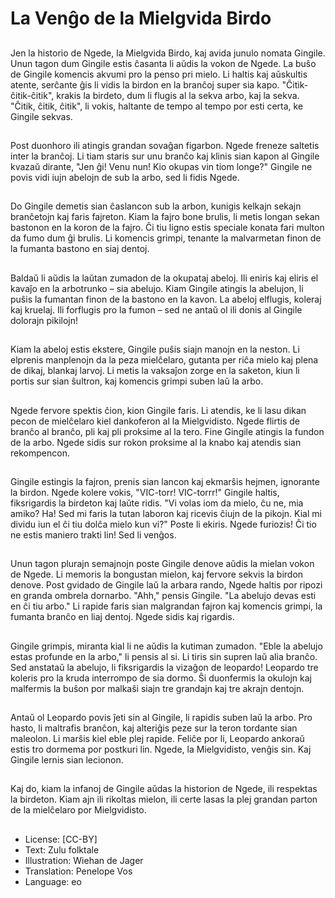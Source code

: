 # La Venĝo de la Mielgvida Birdo

##
Jen la historio de Ngede, la Mielgvida Birdo, kaj avida junulo nomata Gingile. Unun tagon dum Gingile estis ĉasanta li aŭdis la vokon de Ngede. La buŝo de Gingile komencis akvumi pro la penso pri mielo. Li haltis kaj aŭskultis atente, serĉante ĝis li vidis la birdon en la branĉoj super sia kapo. "Ĉitik-ĉitik-ĉitik", krakis la birdeto, dum li flugis al la sekva arbo, kaj la sekva. "Ĉitik, ĉitik, ĉitik", li vokis, haltante de tempo al tempo por esti certa, ke Gingile sekvas.

##
Post duonhoro ili atingis grandan sovaĝan figarbon. Ngede freneze saltetis inter la branĉoj. Li tiam staris sur unu branĉo kaj klinis sian kapon al Gingile kvazaŭ dirante, "Jen ĝi! Venu nun! Kio okupas vin tiom longe?" Gingile ne povis vidi iujn abelojn de sub la arbo, sed li fidis Ngede.

##
Do Gingile demetis sian ĉaslancon sub la arbon, kunigis kelkajn sekajn branĉetojn kaj faris fajreton. Kiam la fajro bone brulis, li metis longan sekan bastonon en la koron de la fajro. Ĉi tiu ligno estis speciale konata fari multon da fumo dum ĝi brulis. Li komencis grimpi, tenante la malvarmetan finon de la fumanta bastono en siaj dentoj.

##
Baldaŭ li aŭdis la laŭtan zumadon de la okupataj abeloj. Ili eniris kaj eliris el kavaĵo en la arbotrunko – sia abelujo. Kiam Gingile atingis la abelujon, li puŝis la fumantan finon de la bastono en la kavon. La abeloj elflugis, koleraj kaj kruelaj. Ili forflugis pro la fumon – sed ne antaŭ ol ili donis al Gingile dolorajn pikilojn!

##
Kiam la abeloj estis ekstere, Gingile puŝis siajn manojn en la neston. Li elprenis manplenojn da la peza mielĉelaro, gutanta per riĉa mielo kaj plena de dikaj, blankaj larvoj. Li metis la vaksaĵon zorge en la saketon, kiun li portis sur sian ŝultron, kaj komencis grimpi suben laŭ la arbo.

##
Ngede fervore spektis ĉion, kion Gingile faris. Li atendis, ke li lasu dikan pecon de mielĉelaro kiel dankoferon al la Mielgvidisto. Ngede flirtis de branĉo al branĉo, pli kaj pli proksime al la tero. Fine Gingile atingis la fundon de la arbo. Ngede sidis sur rokon proksime al la knabo kaj atendis sian rekompencon.

##
Gingile estingis la fajron, prenis sian lancon kaj ekmarŝis hejmen, ignorante la birdon. Ngede kolere vokis, "VIC-torr! VIC-torrr!" Gingile haltis, fiksrigardis la birdeton kaj laŭte ridis. "Vi volas iom da mielo, ĉu ne, mia amiko? Ha! Sed mi faris la tutan laboron kaj ricevis ĉiujn de la pikojn. Kial mi dividu iun el ĉi tiu dolĉa mielo kun vi?" Poste li ekiris. Ngede furiozis! Ĉi tio ne estis maniero trakti lin! Sed li venĝos.

##
Unun tagon plurajn semajnojn poste Gingile denove aŭdis la mielan vokon de Ngede. Li memoris la bongustan mielon, kaj fervore sekvis la birdon denove. Post gvidado de Gingile laŭ la arbara rando, Ngede haltis por ripozi en granda ombrela dornarbo. "Ahh," pensis Gingile. "La abelujo devas esti en ĉi tiu arbo." Li rapide faris sian malgrandan fajron kaj komencis grimpi, la fumanta branĉo en liaj dentoj. Ngede sidis kaj rigardis.

##
Gingile grimpis, miranta kial li ne aŭdis la kutiman zumadon. "Eble la abelujo estas profunde en la arbo," li pensis al si. Li tiris sin supren laŭ alia branĉo. Sed anstataŭ la abelujo, li fiksrigardis la vizaĝon de leopardo! Leopardo tre koleris pro la kruda interrompo de sia dormo. Ŝi duonfermis la okulojn kaj malfermis la buŝon por malkaŝi siajn tre grandajn kaj tre akrajn dentojn.

##
Antaŭ ol Leopardo povis ĵeti sin al Gingile, li rapidis suben laŭ la arbo. Pro hasto, li maltrafis branĉon, kaj alteriĝis peze sur la teron tordante sian maleolon. Li marŝis kiel eble plej rapide. Feliĉe por li, Leopardo ankoraŭ estis tro dormema por postkuri lin. Ngede, la Mielgvidisto, venĝis sin. Kaj Gingile lernis sian lecionon.

##
Kaj do, kiam la infanoj de Gingile aŭdas la historion de Ngede, ili respektas la birdeton. Kiam ajn ili rikoltas mielon, ili certe lasas la plej grandan parton de la mielĉelaro por Mielgvidisto.

##
* License: [CC-BY]
* Text: Zulu folktale
* Illustration: Wiehan de Jager
* Translation: Penelope Vos
* Language: eo
